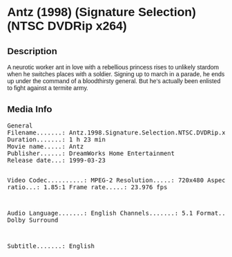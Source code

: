 <div lang="en-US" style="font-family: Helvetica, sans-serif;">
<h1>Antz (1998) (Signature Selection) (NTSC DVDRip x264)</h1>
<h2>Description</h2>
<p>A neurotic worker ant in love with a rebellious princess rises to unlikely stardom when he switches places with a soldier. Signing up to march in a parade, he ends up under the command of a bloodthirsty general. But he’s actually been enlisted to fight against a termite army.</p>
<h2>Media Info</h2>
<pre>
General
Filename.......: Antz.1998.Signature.Selection.NTSC.DVDRip.x264.mkv
Duration.......: 1 h 23 min
Movie name.....: Antz
Publisher......: DreamWorks Home Entertainment
Release date...: 1999-03-23

Video
Codec..........: MPEG-2
Resolution.....: 720x480
Aspect ratio...: 1.85:1
Frame rate.....: 23.976 fps

Audio
Language.......: English
Channels.......: 5.1
Format.........: Dolby Surround

Subtitle.......: English
</pre>
</div>